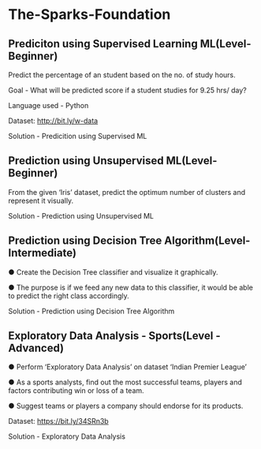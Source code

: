 # The-Sparks-Foundation

## Prediciton using Supervised Learning ML(Level-Beginner)

Predict the percentage of an student based on the no. of study hours.

Goal - What will be predicted score if a student studies for 9.25 hrs/ day?


Language used - Python

Dataset: http://bit.ly/w-data

Solution - Predicition using Supervised ML


## Prediction using Unsupervised ML(Level-Beginner)

From the given ‘Iris’ dataset, predict the optimum number of clusters and represent it visually.

Solution - Prediction using Unsupervised ML


## Prediction using Decision Tree Algorithm(Level-Intermediate)

● Create the Decision Tree classifier and visualize it graphically.

● The purpose is if we feed any new data to this classifier, it would be able to
predict the right class accordingly.

Solution - Prediction using Decision Tree Algorithm


## Exploratory Data Analysis - Sports(Level - Advanced)


● Perform ‘Exploratory Data Analysis’ on dataset ‘Indian Premier League’

● As a sports analysts, find out the most successful teams, players and factors
contributing win or loss of a team.

● Suggest teams or players a company should endorse for its products.

Dataset: https://bit.ly/34SRn3b

Solution - Exploratory Data Analysis
